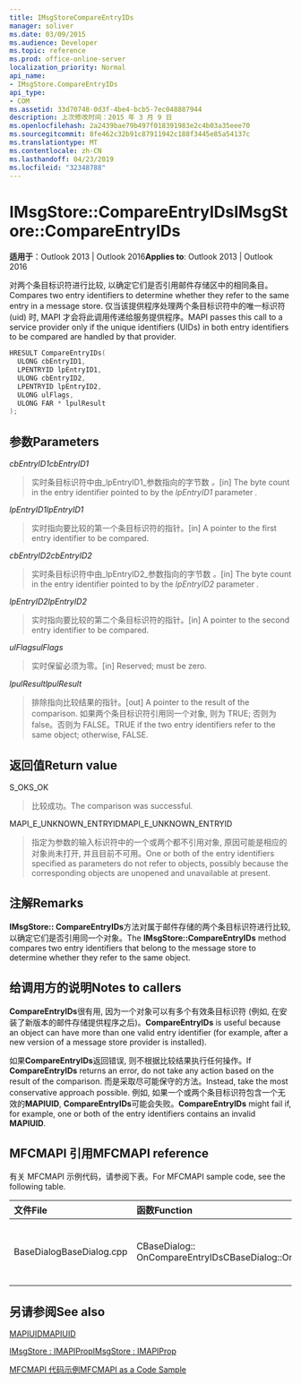 ```yaml
---
title: IMsgStoreCompareEntryIDs
manager: soliver
ms.date: 03/09/2015
ms.audience: Developer
ms.topic: reference
ms.prod: office-online-server
localization_priority: Normal
api_name:
- IMsgStore.CompareEntryIDs
api_type:
- COM
ms.assetid: 33d70748-0d3f-4be4-bcb5-7ec048887944
description: 上次修改时间：2015 年 3 月 9 日
ms.openlocfilehash: 2a2439bae79b497f018391983e2c4b03a35eee70
ms.sourcegitcommit: 8fe462c32b91c87911942c188f3445e85a54137c
ms.translationtype: MT
ms.contentlocale: zh-CN
ms.lasthandoff: 04/23/2019
ms.locfileid: "32348788"
---
```

# <a name="imsgstorecompareentryids"></a><span data-ttu-id="7b89b-103">IMsgStore::CompareEntryIDs</span><span class="sxs-lookup"><span data-stu-id="7b89b-103">IMsgStore::CompareEntryIDs</span></span>

  
  
<span data-ttu-id="7b89b-104">**适用于**：Outlook 2013 | Outlook 2016</span><span class="sxs-lookup"><span data-stu-id="7b89b-104">**Applies to**: Outlook 2013 | Outlook 2016</span></span> 
  
<span data-ttu-id="7b89b-105">对两个条目标识符进行比较, 以确定它们是否引用邮件存储区中的相同条目。</span><span class="sxs-lookup"><span data-stu-id="7b89b-105">Compares two entry identifiers to determine whether they refer to the same entry in a message store.</span></span> <span data-ttu-id="7b89b-106">仅当该提供程序处理两个条目标识符中的唯一标识符 (uid) 时, MAPI 才会将此调用传递给服务提供程序。</span><span class="sxs-lookup"><span data-stu-id="7b89b-106">MAPI passes this call to a service provider only if the unique identifiers (UIDs) in both entry identifiers to be compared are handled by that provider.</span></span>
  
```cpp
HRESULT CompareEntryIDs(
  ULONG cbEntryID1,
  LPENTRYID lpEntryID1,
  ULONG cbEntryID2,
  LPENTRYID lpEntryID2,
  ULONG ulFlags,
  ULONG FAR * lpulResult
);
```

## <a name="parameters"></a><span data-ttu-id="7b89b-107">参数</span><span class="sxs-lookup"><span data-stu-id="7b89b-107">Parameters</span></span>

 <span data-ttu-id="7b89b-108">_cbEntryID1_</span><span class="sxs-lookup"><span data-stu-id="7b89b-108">_cbEntryID1_</span></span>
  
> <span data-ttu-id="7b89b-109">实时条目标识符中由_lpEntryID1_参数指向的字节数 _。_</span><span class="sxs-lookup"><span data-stu-id="7b89b-109">[in] The byte count in the entry identifier pointed to by the  _lpEntryID1_ parameter  _._</span></span>
    
 <span data-ttu-id="7b89b-110">_lpEntryID1_</span><span class="sxs-lookup"><span data-stu-id="7b89b-110">_lpEntryID1_</span></span>
  
> <span data-ttu-id="7b89b-111">实时指向要比较的第一个条目标识符的指针。</span><span class="sxs-lookup"><span data-stu-id="7b89b-111">[in] A pointer to the first entry identifier to be compared.</span></span>
    
 <span data-ttu-id="7b89b-112">_cbEntryID2_</span><span class="sxs-lookup"><span data-stu-id="7b89b-112">_cbEntryID2_</span></span>
  
> <span data-ttu-id="7b89b-113">实时条目标识符中由_lpEntryID2_参数指向的字节数 _。_</span><span class="sxs-lookup"><span data-stu-id="7b89b-113">[in] The byte count in the entry identifier pointed to by the  _lpEntryID2_ parameter  _._</span></span>
    
 <span data-ttu-id="7b89b-114">_lpEntryID2_</span><span class="sxs-lookup"><span data-stu-id="7b89b-114">_lpEntryID2_</span></span>
  
> <span data-ttu-id="7b89b-115">实时指向要比较的第二个条目标识符的指针。</span><span class="sxs-lookup"><span data-stu-id="7b89b-115">[in] A pointer to the second entry identifier to be compared.</span></span>
    
 <span data-ttu-id="7b89b-116">_ulFlags_</span><span class="sxs-lookup"><span data-stu-id="7b89b-116">_ulFlags_</span></span>
  
> <span data-ttu-id="7b89b-117">实时保留必须为零。</span><span class="sxs-lookup"><span data-stu-id="7b89b-117">[in] Reserved; must be zero.</span></span>
    
 <span data-ttu-id="7b89b-118">_lpulResult_</span><span class="sxs-lookup"><span data-stu-id="7b89b-118">_lpulResult_</span></span>
  
> <span data-ttu-id="7b89b-119">排除指向比较结果的指针。</span><span class="sxs-lookup"><span data-stu-id="7b89b-119">[out] A pointer to the result of the comparison.</span></span> <span data-ttu-id="7b89b-120">如果两个条目标识符引用同一个对象, 则为 TRUE; 否则为 false。否则为 FALSE。</span><span class="sxs-lookup"><span data-stu-id="7b89b-120">TRUE if the two entry identifiers refer to the same object; otherwise, FALSE.</span></span>
    
## <a name="return-value"></a><span data-ttu-id="7b89b-121">返回值</span><span class="sxs-lookup"><span data-stu-id="7b89b-121">Return value</span></span>

<span data-ttu-id="7b89b-122">S_OK</span><span class="sxs-lookup"><span data-stu-id="7b89b-122">S_OK</span></span> 
  
> <span data-ttu-id="7b89b-123">比较成功。</span><span class="sxs-lookup"><span data-stu-id="7b89b-123">The comparison was successful.</span></span>
    
<span data-ttu-id="7b89b-124">MAPI_E_UNKNOWN_ENTRYID</span><span class="sxs-lookup"><span data-stu-id="7b89b-124">MAPI_E_UNKNOWN_ENTRYID</span></span> 
  
> <span data-ttu-id="7b89b-125">指定为参数的输入标识符中的一个或两个都不引用对象, 原因可能是相应的对象尚未打开, 并且目前不可用。</span><span class="sxs-lookup"><span data-stu-id="7b89b-125">One or both of the entry identifiers specified as parameters do not refer to objects, possibly because the corresponding objects are unopened and unavailable at present.</span></span>
    
## <a name="remarks"></a><span data-ttu-id="7b89b-126">注解</span><span class="sxs-lookup"><span data-stu-id="7b89b-126">Remarks</span></span>

<span data-ttu-id="7b89b-127">**IMsgStore:: CompareEntryIDs**方法对属于邮件存储的两个条目标识符进行比较, 以确定它们是否引用同一个对象。</span><span class="sxs-lookup"><span data-stu-id="7b89b-127">The **IMsgStore::CompareEntryIDs** method compares two entry identifiers that belong to the message store to determine whether they refer to the same object.</span></span> 
  
## <a name="notes-to-callers"></a><span data-ttu-id="7b89b-128">给调用方的说明</span><span class="sxs-lookup"><span data-stu-id="7b89b-128">Notes to callers</span></span>

 <span data-ttu-id="7b89b-129">**CompareEntryIDs**很有用, 因为一个对象可以有多个有效条目标识符 (例如, 在安装了新版本的邮件存储提供程序之后)。</span><span class="sxs-lookup"><span data-stu-id="7b89b-129">**CompareEntryIDs** is useful because an object can have more than one valid entry identifier (for example, after a new version of a message store provider is installed).</span></span> 
  
<span data-ttu-id="7b89b-130">如果**CompareEntryIDs**返回错误, 则不根据比较结果执行任何操作。</span><span class="sxs-lookup"><span data-stu-id="7b89b-130">If **CompareEntryIDs** returns an error, do not take any action based on the result of the comparison.</span></span> <span data-ttu-id="7b89b-131">而是采取尽可能保守的方法。</span><span class="sxs-lookup"><span data-stu-id="7b89b-131">Instead, take the most conservative approach possible.</span></span> <span data-ttu-id="7b89b-132">例如, 如果一个或两个条目标识符包含一个无效的**MAPIUID**, **CompareEntryIDs**可能会失败。</span><span class="sxs-lookup"><span data-stu-id="7b89b-132">**CompareEntryIDs** might fail if, for example, one or both of the entry identifiers contains an invalid **MAPIUID**.</span></span> 
  
## <a name="mfcmapi-reference"></a><span data-ttu-id="7b89b-133">MFCMAPI 引用</span><span class="sxs-lookup"><span data-stu-id="7b89b-133">MFCMAPI reference</span></span>

<span data-ttu-id="7b89b-134">有关 MFCMAPI 示例代码，请参阅下表。</span><span class="sxs-lookup"><span data-stu-id="7b89b-134">For MFCMAPI sample code, see the following table.</span></span>
  
|<span data-ttu-id="7b89b-135">**文件**</span><span class="sxs-lookup"><span data-stu-id="7b89b-135">**File**</span></span>|<span data-ttu-id="7b89b-136">**函数**</span><span class="sxs-lookup"><span data-stu-id="7b89b-136">**Function**</span></span>|<span data-ttu-id="7b89b-137">**备注**</span><span class="sxs-lookup"><span data-stu-id="7b89b-137">**Comment**</span></span>|
|:-----|:-----|:-----|
|<span data-ttu-id="7b89b-138">BaseDialog</span><span class="sxs-lookup"><span data-stu-id="7b89b-138">BaseDialog.cpp</span></span>  <br/> |<span data-ttu-id="7b89b-139">CBaseDialog:: OnCompareEntryIDs</span><span class="sxs-lookup"><span data-stu-id="7b89b-139">CBaseDialog::OnCompareEntryIDs</span></span>  <br/> |<span data-ttu-id="7b89b-140">MFCMAPI 使用**IMsgStore:: CompareEntryIDs**方法来比较条目 id。</span><span class="sxs-lookup"><span data-stu-id="7b89b-140">MFCMAPI uses the **IMsgStore::CompareEntryIDs** method to compare entry IDs.</span></span>  <br/> |
   
## <a name="see-also"></a><span data-ttu-id="7b89b-141">另请参阅</span><span class="sxs-lookup"><span data-stu-id="7b89b-141">See also</span></span>



[<span data-ttu-id="7b89b-142">MAPIUID</span><span class="sxs-lookup"><span data-stu-id="7b89b-142">MAPIUID</span></span>](mapiuid.md)
  
[<span data-ttu-id="7b89b-143">IMsgStore : IMAPIProp</span><span class="sxs-lookup"><span data-stu-id="7b89b-143">IMsgStore : IMAPIProp</span></span>](imsgstoreimapiprop.md)


[<span data-ttu-id="7b89b-144">MFCMAPI 代码示例</span><span class="sxs-lookup"><span data-stu-id="7b89b-144">MFCMAPI as a Code Sample</span></span>](mfcmapi-as-a-code-sample.md)


